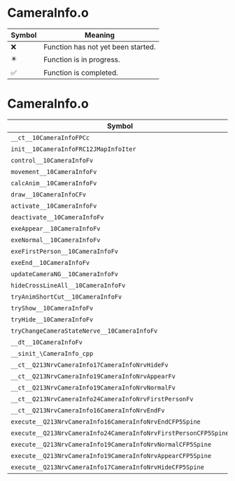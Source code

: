 # CameraInfo.o
| Symbol | Meaning 
| ------------- | ------------- 
| :x: | Function has not yet been started. 
| :eight_pointed_black_star: | Function is in progress. 
| :white_check_mark: | Function is completed. 


# CameraInfo.o
| Symbol | Decompiled? |
| ------------- | ------------- |
| `__ct__10CameraInfoFPCc` | :x: |
| `init__10CameraInfoFRC12JMapInfoIter` | :x: |
| `control__10CameraInfoFv` | :x: |
| `movement__10CameraInfoFv` | :x: |
| `calcAnim__10CameraInfoFv` | :x: |
| `draw__10CameraInfoCFv` | :x: |
| `activate__10CameraInfoFv` | :x: |
| `deactivate__10CameraInfoFv` | :x: |
| `exeAppear__10CameraInfoFv` | :x: |
| `exeNormal__10CameraInfoFv` | :x: |
| `exeFirstPerson__10CameraInfoFv` | :x: |
| `exeEnd__10CameraInfoFv` | :x: |
| `updateCameraNG__10CameraInfoFv` | :x: |
| `hideCrossLineAll__10CameraInfoFv` | :x: |
| `tryAnimShortCut__10CameraInfoFv` | :x: |
| `tryShow__10CameraInfoFv` | :x: |
| `tryHide__10CameraInfoFv` | :x: |
| `tryChangeCameraStateNerve__10CameraInfoFv` | :x: |
| `__dt__10CameraInfoFv` | :x: |
| `__sinit_\CameraInfo_cpp` | :x: |
| `__ct__Q213NrvCameraInfo17CameraInfoNrvHideFv` | :x: |
| `__ct__Q213NrvCameraInfo19CameraInfoNrvAppearFv` | :x: |
| `__ct__Q213NrvCameraInfo19CameraInfoNrvNormalFv` | :x: |
| `__ct__Q213NrvCameraInfo24CameraInfoNrvFirstPersonFv` | :x: |
| `__ct__Q213NrvCameraInfo16CameraInfoNrvEndFv` | :x: |
| `execute__Q213NrvCameraInfo16CameraInfoNrvEndCFP5Spine` | :x: |
| `execute__Q213NrvCameraInfo24CameraInfoNrvFirstPersonCFP5Spine` | :x: |
| `execute__Q213NrvCameraInfo19CameraInfoNrvNormalCFP5Spine` | :x: |
| `execute__Q213NrvCameraInfo19CameraInfoNrvAppearCFP5Spine` | :x: |
| `execute__Q213NrvCameraInfo17CameraInfoNrvHideCFP5Spine` | :x: |
